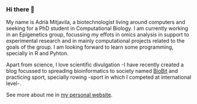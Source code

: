 ### Hi there 👋

My name is Adrià Mitjavila, a biotechnologist living around computers and seeking for a PhD student in Computational Biology. I am currently working in an Epigenetics group, focussing my effots in omics analysis in support to experimental research and in mainly computational projects related to the goals of the group. I am looking forward to learn some programming, specially in R and Pyhton.

Apart from science, I love scientific divulgation -I have recently created a blog focussed to spreading bioinformatics to society named [BioBit](https://biobit.netlify.app) and practicing sport, specially rowing -sport in which I competed at international level-.

See more about me in [my personal website](https://amitjavilaventura.github.io).


<!--
**amitjavilaventura/amitjavilaventura** is a ✨ _special_ ✨ repository because its `README.md` (this file) appears on your GitHub profile.

Here are some ideas to get you started:

- 🔭 I’m currently working on ...
- 🌱 I’m currently learning ...
- 👯 I’m looking to collaborate on ...
- 🤔 I’m looking for help with ...
- 💬 Ask me about ...
- 📫 How to reach me: ...
- 😄 Pronouns: ...
- ⚡ Fun fact: ...
-->
